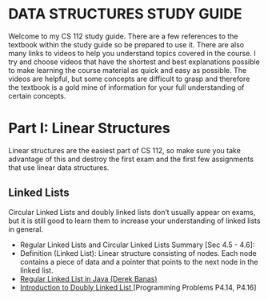 DATA STRUCTURES STUDY GUIDE
===========================


Welcome to my CS 112 study guide. There are a few references to the textbook within the study guide so
be prepared to use it. There are also many links to videos to help you understand topics covered in 
the course. I try and choose videos that have the shortest and best explanations possible to make learning 
the course material as quick and easy as possible. The videos are helpful, but some concepts are difficult to
grasp and therefore the textbook is a gold mine of information for your full understanding of certain concepts.

Part I:  Linear Structures
=========================
Linear structures are the easiest part of CS 112, so make sure you take advantage of this and destroy the first exam and the first few assignments that use linear data structures.

Linked Lists
-------------
Circular Linked Lists and doubly linked lists don’t usually appear on exams, but it is still good to learn them
to increase your understanding of linked lists in general.

-  Regular Linked Lists and Circular Linked Lists Summary [Sec 4.5 - 4.6]:
  - Definition (Linked List): Linear structure consisting of nodes. Each node contains a piece of data and a pointer that     points to the next node in the linked list.
  - [Regular Linked List in Java (Derek Banas)](https://www.youtube.com/watch?v=195KUinjBpU)
  - [Introduction to Doubly Linked List ](https://www.youtube.com/watch?v=JdQeNxWCguQ) [Programming Problems P4.14, P4.16]
